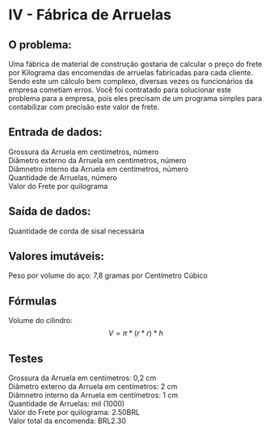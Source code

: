 # IV - Fábrica de Arruelas

## O problema:

Uma fábrica de material de construção gostaria de calcular o preço do frete por Kilograma das encomendas de arruelas fabricadas para cada cliente. Sendo este um cálculo bem complexo, diversas vezes os funcionários da empresa cometiam erros. Você foi contratado para solucionar este problema para a empresa, pois eles precisam de um programa simples para contabilizar com precisão este valor de frete.

## Entrada de dados:
Grossura da Arruela em centímetros, número   
Diâmetro externo da Arruela em centímetros, número   
Diâmnetro interno da Arruela em centímetros, número   
Quantidade de Arruelas, número   
Valor do Frete por quilograma   

## Saída de dados:   

Quantidade de corda de sisal necessária   

## Valores imutáveis:   

Peso por volume do aço: 7,8 gramas por Centímetro Cúbico   


## Fórmulas

Volume do cilindro:   
$$
V = π * (r * r) * h
$$


## Testes
Grossura da Arruela em centímetros: 0,2 cm    
Diâmetro externo da Arruela em centímetros: 2 cm     
Diâmnetro interno da Arruela em centímetros: 1 cm   
Quantidade de Arruelas: mil (1000)   
Valor do Frete por quilograma: 2.50BRL   
Valor total da encomenda: BRL2.30